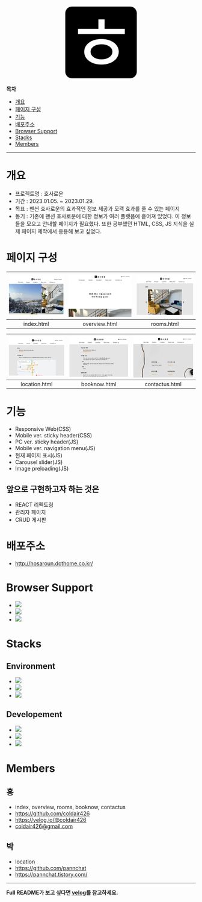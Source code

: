 <div align = "center"><img src="./favicon/android-chrome-192x192.png" alt="hosaroun-logo"></div>

<!-- 목차 -->

**목차**

<ul>
    <li><a href="#개요">개요</a></li>
    <li><a href="#페이지-구성">페이지 구성</a></li>
    <li><a href="#기능">기능</a></li>
    <li><a href="#배포주소">배포주소</a></li>
    <li><a href="#browser-support">Browser Support</a></li>
    <li><a href="#stacks">Stacks</a></li>
    <li><a href="#members">Members</a></li>
</ul>

---

# 개요

- 프로젝트명 : 호사로운
- 기간 : 2023.01.05. ~ 2023.01.29.
- 목표 : 펜션 호사로운의 효과적인 정보 제공과 모객 효과를 줄 수 있는 페이지
- 동기 : 기존에 펜션 호사로운에 대한 정보가 여러 플랫폼에 흩어져 있었다. 이 정보들을 모으고 안내할 페이지가 필요했다. 또한 공부했던 HTML, CSS, JS 지식을 실제 페이지 제작에서 응용해 보고 싶었다.

# 페이지 구성

| <img src="./README_src/1.jpg" alt="index.html"> | <img src="./README_src/2.jpg" alt="overview.html"> | <img src="./README_src/3.jpg" alt="rooms.html"> |
| :---------------------------------------------: | :------------------------------------------------: | :---------------------------------------------: |
|                   index.html                    |                   overview.html                    |                   rooms.html                    |

| <img src="./README_src/4.jpg" alt="location.html"> | <img src="./README_src/5.jpg" alt="booknow.html"> | <img src="./README_src/6.jpg" alt="contactus.html"> |
| :------------------------------------------------: | :-----------------------------------------------: | :-------------------------------------------------: |
|                   location.html                    |                   booknow.html                    |                   contactus.html                    |

# 기능

- Responsive Web(CSS)
- Mobile ver. sticky header(CSS)
- PC ver. sticky header(JS)
- Mobile ver. navigation menu(JS)
- 현재 페이지 표시(JS)
- Carousel slider(JS)
- Image preloading(JS)

## 앞으로 구현하고자 하는 것은

- REACT 리펙토링
- 관리자 페이지
- CRUD 게시판

# 배포주소

- http://hosaroun.dothome.co.kr/

# Browser Support

- <img src = "https://img.shields.io/badge/chrome-support-success?style=flat&logo=googlechrome&logoColor=white&labelColor=4285F4" height = "25x">
- <img src = "https://img.shields.io/badge/Edge-support-success?style=flat&logo=microsoftedge&logoColor=white&labelColor=0078D7" height = "25px">
- <img src = "https://img.shields.io/badge/safari-support-success?style=flat&logo=safari&logoColor=white&labelColor=000000" height = "25px">

# Stacks

## Environment

- <img src = "https://img.shields.io/badge/VSCode-007ACC?logo=visual studio code" height = "25px">
- <img src = "https://img.shields.io/badge/Git-white?logo=git" height = "25px">
- <img src = "https://img.shields.io/badge/GitHub-181717?logo=github" height = "25px">

## Developement

- <img src = "https://img.shields.io/badge/HTML5-white?logo=HTML5" height = "25px">
- <img src = "https://img.shields.io/badge/CSS3-white?logo=CSS3&logoColor=1572B6" height = "25px">
- <img src = "https://img.shields.io/badge/JavaScript-white?logo=JavaScript" height = "25px">

# Members

## 홍

- index, overview, rooms, booknow, contactus
- https://github.com/coldair426
- https://velog.io/@coldair426
- coldair426@gmail.com

## 박

- location
- https://github.com/pannchat
- https://pannchat.tistory.com/

---

**Full README가 보고 싶다면 [velog](https://velog.io/@coldair426/series/%ED%98%B8%EC%82%AC%EB%A1%9C%EC%9A%B4%ED%94%84%EB%A1%9C%EC%A0%9D%ED%8A%B8)를 참고하세요.**
